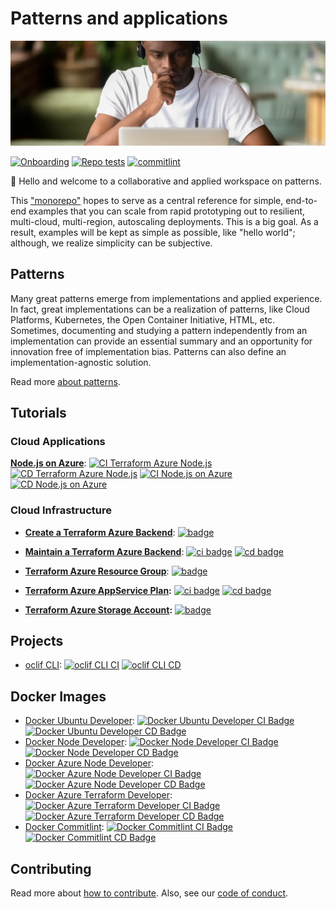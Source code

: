 # Patterns and applications

![tutorials-banner](./media/tutorial-banner.png)

[![Onboarding][badge-onboarding]][devops-onboarding] [![Repo tests][badge-repo]][devops-repo] [![commitlint][badge-commitlint]][devops-commitlint]

👋 Hello and welcome to a collaborative and applied workspace on patterns.

This ["monorepo"][monorepo] hopes to serve as a central reference for simple, end-to-end examples that you can scale from rapid prototyping out to resilient, multi-cloud, multi-region, autoscaling deployments. This is a big goal. As a result, examples will be kept as simple as possible, like "hello world"; although, we realize simplicity can be subjective.

## Patterns

Many great patterns emerge from implementations and applied experience. In fact, great implementations can be a realization of patterns, like Cloud Platforms, Kubernetes, the Open Container Initiative, HTML, etc. Sometimes, documenting and studying a pattern independently from an implementation can provide an essential summary and an opportunity for innovation free of implementation bias. Patterns can also define an implementation-agnostic solution.

Read more [about patterns][patterns].

## Tutorials

### Cloud Applications

**[Node.js on Azure][tutorials-node-azure]**: [![CI Terraform Azure Node.js][badge-tutorials-node-azure-infrastructure-ci]][tutorials-node-azure] [![CD Terraform Azure Node.js][badge-tutorials-node-azure-infrastructure-cd]][tutorials-node-azure] [![CI Node.js on Azure][badge-tutorials-node-azure-app-ci]][tutorials-node-azure] [![CD Node.js on Azure][badge-tutorials-node-azure-app-cd]][tutorials-node-azure]

### Cloud Infrastructure

- **[Create a Terraform Azure Backend][tutorials-terraform-azure-backend]**: [![badge][badge-tutorials-terraform-azure-backend-create]][tutorials-terraform-azure-backend]
- **[Maintain a Terraform Azure Backend][tutorials-terraform-azure-backend]**: [![ci badge][badge-tutorials-terraform-azure-backend-maintain-ci]][tutorials-terraform-azure-backend] [![cd badge][badge-tutorials-terraform-azure-backend-maintain-cd]][tutorials-terraform-azure-backend]

- **[Terraform Azure Resource Group][tutorials-terraform-azure-rg]**: [![badge][badge-tutorials-terraform-azure-rg]][tutorials-terraform-azure-rg]
- **[Terraform Azure AppService Plan][tutorials-terraform-azure-app-service-plan]:** [![ci badge][badge-tutorials-terraform-azure-app-service-plan-ci]][tutorials-terraform-azure-app-service-plan] [![cd badge][badge-tutorials-terraform-azure-app-service-plan-cd]][tutorials-terraform-azure-app-service-plan]
- **[Terraform Azure Storage Account][tutorials-terraform-azure-storage-account]:** [![badge][badge-tutorials-terraform-azure-storage-account]][tutorials-terraform-azure-storage-account]

## Projects

- [oclif CLI][oclif-cli]: [![oclif CLI CI][oclif-cli-ci-workflow-badge]][oclif-cli] [![oclif CLI CD][oclif-cli-cd-workflow-badge]][oclif-cli]

## Docker Images

- [Docker Ubuntu Developer][docker-ubuntu]: [![Docker Ubuntu Developer CI Badge][docker-ubuntu-ci-workflow-badge]][docker-ubuntu] [![Docker Ubuntu Developer CD Badge][docker-ubuntu-cd-workflow-badge]][docker-ubuntu]
- [Docker Node Developer][docker-node]: [![Docker Node Developer CI Badge][docker-node-ci-workflow-badge]][docker-node] [![Docker Node Developer CD Badge][docker-node-cd-workflow-badge]][docker-node]
- [Docker Azure Node Developer][docker-az-node]: [![Docker Azure Node Developer CI Badge][docker-az-node-ci-workflow-badge]][docker-az-node] [![Docker Azure Node Developer CD Badge][docker-az-node-cd-workflow-badge]][docker-az-node]
- [Docker Azure Terraform Developer][docker-az-terraform]: [![Docker Azure Terraform Developer CI Badge][docker-az-terraform-ci-workflow-badge]][docker-az-terraform] [![Docker Azure Terraform Developer CD Badge][docker-az-terraform-cd-workflow-badge]][docker-az-terraform]
- [Docker Commitlint][docker-commitlint]: [![Docker Commitlint CI Badge][docker-commitlint-ci-workflow-badge]][docker-commitlint] [![Docker Commitlint CD Badge][docker-commitlint-cd-workflow-badge]][docker-commitlint]

## Contributing

Read more about [how to contribute][contributing]. Also, see our [code of conduct][code-of-conduct].

[contributing]: ./docs/CONTRIBUTING.md
[code-of-conduct]: ./docs/CODE_OF_CONDUCT.md
[patterns]: ./docs/patterns/#readme
[monorepo]: https://en.wikipedia.org/wiki/Monorepo
[badge-onboarding]: https://github.com/ourchitecture/panda/workflows/onboarding/badge.svg
[devops-onboarding]: https://github.com/ourchitecture/panda/actions?query=workflow%3AOnboarding
[badge-repo]: https://github.com/ourchitecture/panda/workflows/repo-test/badge.svg
[devops-repo]: https://github.com/ourchitecture/panda/actions?query=workflow%3A%22Repo+tests%22
[badge-commitlint]: https://github.com/ourchitecture/panda/workflows/commitlint/badge.svg
[devops-commitlint]: https://github.com/ourchitecture/panda/actions?query=workflow%3Acommitlint
[tutorials-terraform-azure-backend]: ./src/tutorials/terraform/azure/backend/#readme
[badge-tutorials-terraform-azure-backend-create]: https://github.com/ourchitecture/panda/workflows/tutorials-terraform-azure-backend-create/badge.svg
[badge-tutorials-terraform-azure-backend-maintain-ci]: https://github.com/ourchitecture/panda/workflows/tutorials-terraform-azure-backend-maintain_ci/badge.svg
[badge-tutorials-terraform-azure-backend-maintain-cd]: https://github.com/ourchitecture/panda/workflows/tutorials-terraform-azure-backend-maintain_cd/badge.svg
[tutorials-terraform-azure-rg]: ./src/tutorials/terraform/azure/resource-group/#readme
[badge-tutorials-terraform-azure-rg]: https://github.com/ourchitecture/panda/workflows/tutorials-terraform-azure-resource_group/badge.svg
[tutorials-terraform-azure-app-service-plan]: ./src/tutorials/terraform/azure/app-service-plan/#readme
[badge-tutorials-terraform-azure-app-service-plan-ci]: https://github.com/ourchitecture/panda/workflows/tutorials-terraform-azure-app_service_plan_ci/badge.svg
[badge-tutorials-terraform-azure-app-service-plan-cd]: https://github.com/ourchitecture/panda/workflows/tutorials-terraform-azure-app_service_plan_cd/badge.svg
[tutorials-terraform-azure-storage-account]: ./src/tutorials/terraform/azure/storage-account/#readme
[badge-tutorials-terraform-azure-storage-account]: https://github.com/ourchitecture/panda/workflows/tutorials-terraform-azure-storage_account/badge.svg
[tutorials-node-azure]: ./src/tutorials/node/azure/#readme
[badge-tutorials-node-azure-app-ci]: https://github.com/ourchitecture/panda/workflows/tutorials_node-azure_app_ci/badge.svg
[badge-tutorials-node-azure-app-cd]: https://github.com/ourchitecture/panda/workflows/tutorials_node-azure_app_cd/badge.svg
[badge-tutorials-node-azure-infrastructure-ci]: https://github.com/ourchitecture/panda/workflows/tutorials_node-azure_infra_ci/badge.svg
[badge-tutorials-node-azure-infrastructure-cd]: https://github.com/ourchitecture/panda/workflows/tutorials_node-azure_infra_cd/badge.svg
[oclif-cli-ci-workflow-badge]: https://github.com/ourchitecture/panda/workflows/cli-node-oclif_ci/badge.svg
[oclif-cli-cd-workflow-badge]: https://github.com/ourchitecture/panda/workflows/cli-node-oclif_cd/badge.svg
[oclif-cli]: ./src/cli/node/oclif/#readme
[docker-ubuntu-ci-workflow-badge]: https://github.com/ourchitecture/panda/workflows/docker-devops-ubuntu_ci/badge.svg
[docker-ubuntu-cd-workflow-badge]: https://github.com/ourchitecture/panda/workflows/docker-devops-ubuntu_cd/badge.svg
[docker-ubuntu]: ./src/docker/devops/ubuntu/#readme
[docker-node-ci-workflow-badge]: https://github.com/ourchitecture/panda/workflows/docker-devops-node_ci/badge.svg
[docker-node-cd-workflow-badge]: https://github.com/ourchitecture/panda/workflows/docker-devops-node_cd/badge.svg
[docker-node]: ./src/docker/devops/node/#readme
[docker-az-node-ci-workflow-badge]: https://github.com/ourchitecture/panda/workflows/docker-devops-az-node_ci/badge.svg
[docker-az-node-cd-workflow-badge]: https://github.com/ourchitecture/panda/workflows/docker-devops-az-node_cd/badge.svg
[docker-az-node]: ./src/docker/devops/az-node/#readme
[docker-az-terraform-ci-workflow-badge]: https://github.com/ourchitecture/panda/workflows/docker-devops-az-terraform_ci/badge.svg
[docker-az-terraform-cd-workflow-badge]: https://github.com/ourchitecture/panda/workflows/docker-devops-az-terraform_cd/badge.svg
[docker-az-terraform]: ./src/docker/devops/az-terraform/#readme
[docker-commitlint-ci-workflow-badge]: https://github.com/ourchitecture/panda/workflows/docker-devops-commitlint_ci/badge.svg
[docker-commitlint-cd-workflow-badge]: https://github.com/ourchitecture/panda/workflows/docker-devops-commitlint_cd/badge.svg
[docker-commitlint]: ./src/docker/devops/commitlint/#readme
